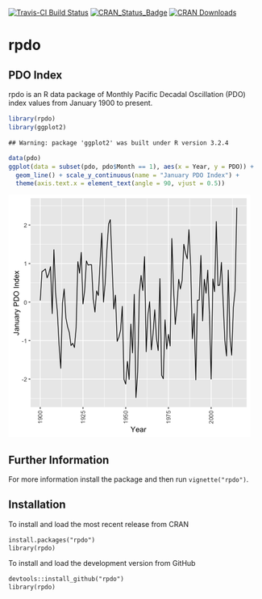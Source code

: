 <!-- README.md is generated from README.Rmd. Please edit that file -->
[![Travis-CI Build Status](https://travis-ci.org/poissonconsulting/rpdo.svg?branch=master)](https://travis-ci.org/poissonconsulting/rpdo) [![CRAN\_Status\_Badge](http://www.r-pkg.org/badges/version/rpdo)](http://cran.r-project.org/package=rpdo) [![CRAN Downloads](http://cranlogs.r-pkg.org/badges/grand-total/rpdo)](https://hadley.shinyapps.io/cran-downloads)

rpdo
====

PDO Index
---------

rpdo is an R data package of Monthly Pacific Decadal Oscillation (PDO) index values from January 1900 to present.

``` r
library(rpdo)
library(ggplot2)
```

    ## Warning: package 'ggplot2' was built under R version 3.2.4

``` r
data(pdo)
ggplot(data = subset(pdo, pdo$Month == 1), aes(x = Year, y = PDO)) + 
  geom_line() + scale_y_continuous(name = "January PDO Index") +
  theme(axis.text.x = element_text(angle = 90, vjust = 0.5))
```

![](README_files/figure-markdown_github/unnamed-chunk-1-1.png)<!-- -->

Further Information
-------------------

For more information install the package and then run `vignette("rpdo")`.

Installation
------------

To install and load the most recent release from CRAN

    install.packages("rpdo")
    library(rpdo)

To install and load the development version from GitHub

    devtools::install_github("rpdo")
    library(rpdo)
